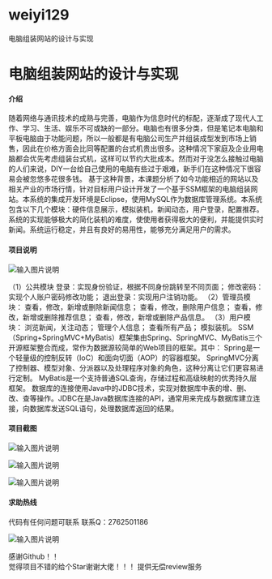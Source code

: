 # weiyi129
电脑组装网站的设计与实现

# 电脑组装网站的设计与实现

#### 介绍
随着网络与通讯技术的成熟与完善，电脑作为信息时代的标配，逐渐成了现代人工作、学习、生活、娱乐不可或缺的一部分。电脑也有很多分类，但是笔记本电脑和平板电脑由于功能问题，所以一般都是有电脑公司生产并组装成型发到市场上销售，因此在价格方面会比同等配置的台式机贵出很多。这种情况下家庭及企业用电脑都会优先考虑组装台式机，这样可以节约大批成本。然而对于没怎么接触过电脑的人们来说，DIY一台给自己使用的电脑有些过于艰难，新手们在这种情况下很容易会被忽悠多花很多钱。
基于这种背景，本课题分析了如今功能相近的网站以及相关产业的市场行情，针对目标用户设计开发了一个基于SSM框架的电脑组装网站。本系统的集成开发环境是Eclipse，使用MySQL作为数据库管理系统。本系统包含以下几个模块：硬件信息展示，模拟装机，新闻动态，用户登录，配置推荐。
系统的实现能够极大的简化装机的难度，使使用者获得极大的便利，并能提供实时新闻。系统运行稳定，并且有良好的易用性，能够充分满足用户的需求。













#### 项目说明
![输入图片说明](https://images.gitee.com/uploads/images/2021/0127/003356_e52b2015_8621591.png "屏幕截图.png")

（1）公共模块
登录：实现身份验证，根据不同身份跳转至不同页面；
修改密码：实现个人账户密码修改功能；
退出登录：实现用户注销功能。
（2）管理员模块：
查看，修改，新增或删除新闻信息；
查看，修改，删除用户信息；
查看，修改，新增或删除推荐信息；
查看，修改，新增或删除产品信息。
（3）用户模块：
浏览新闻，关注动态；
管理个人信息；
查看所有产品；
模拟装机。
SSM（Spring+SpringMVC+MyBatis）框架集由Spring、SpringMVC、MyBatis三个开源框架整合而成，常作为数据源较简单的Web项目的框架。其中：
Spring是一个轻量级的控制反转（IoC）和面向切面（AOP）的容器框架。
SpringMVC分离了控制器、模型对象、分派器以及处理程序对象的角色，这种分离让它们更容易进行定制。
MyBatis是一个支持普通SQL查询，存储过程和高级映射的优秀持久层框架。
数据库的连接使用Java中的JDBC技术，实现对数据库中表的增、删、改、查等操作。JDBC在是Java数据库连接的API，通常用来完成与数据库建立连接，向数据库发送SQL语句，处理数据库返回的结果。







#### 项目截图
![输入图片说明](https://images.gitee.com/uploads/images/2021/0127/003540_222f6563_8621591.png "屏幕截图.png")

![输入图片说明](https://images.gitee.com/uploads/images/2021/0127/003548_b63cfa29_8621591.png "屏幕截图.png")

![输入图片说明](https://images.gitee.com/uploads/images/2021/0127/003558_42d3264c_8621591.png "屏幕截图.png")


#### 求助热线


代码有任何问题可联系
联系Q：2762501186

                            
![输入图片说明](https://images.gitee.com/uploads/images/2020/1119/003728_cd598bb9_4865385.jpeg "微信.jpg")           

感谢Github！！  
觉得项目不错的给个Star谢谢大佬！！！
提供无偿review服务
